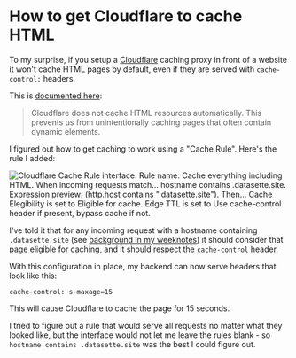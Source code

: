 # How to get Cloudflare to cache HTML

To my surprise, if you setup a [Cloudflare](https://www.cloudflare.com/) caching proxy in front of a website it won't cache HTML pages by default, even if they are served with `cache-control:` headers.

This is [documented here](https://developers.cloudflare.com/cache/troubleshooting/customize-caching/):

> Cloudflare does not cache HTML resources automatically. This prevents us from unintentionally caching pages that often contain dynamic elements.

I figured out how to get caching to work using a "Cache Rule". Here's the rule I added:

![Cloudflare Cache Rule interface. Rule name: Cache everything including HTML. When incoming requests match… hostname contains .datasette.site. Expression preview: (http.host contains ".datasette.site"). Then... Cache Elegibility is set to Eligible for cache. Edge TTL is set to Use cache-control header if present, bypass cache if not.](https://static.simonwillison.net/static/2024/cloudflare-cache-rule.jpg)

I've told it that for any incoming request with a hostname containing `.datasette.site` (see [background in my weeknotes](https://simonwillison.net/2024/Jan/7/page-caching-and-custom-templates-for-datasette-cloud/)) it should consider that page eligible for caching, and it should respect the `cache-control` header.

With this configuration in place, my backend can now serve headers that look like this:

`cache-control: s-maxage=15`

This will cause Cloudflare to cache the page for 15 seconds.

I tried to figure out a rule that would serve all requests no matter what they looked like, but the interface would not let me leave the rules blank - so `hostname contains .datasette.site` was the best I could figure out.
